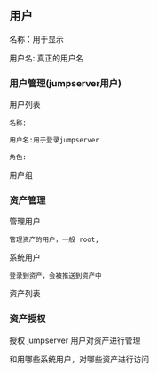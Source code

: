 
## 用户

名称：用于显示

用户名: 真正的用户名


### 用户管理(jumpserver用户)

用户列表
    
    名称: 

    用户名:用于登录jumpserver

    角色:


用户组


### 资产管理

管理用户

    管理资产的用户，一般 root, 

系统用户

    登录到资产，会被推送到资产中


资产列表

    

### 资产授权

授权 jumpserver 用户对资产进行管理

和用哪些系统用户，对哪些资产进行访问

